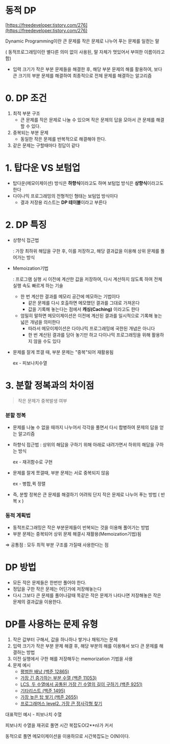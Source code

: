 # 동적 DP

[https://freedeveloper.tistory.com/276](https://freedeveloper.tistory.com/276)

Dynamic Programming이란 큰 문제를 작은 문제로 나누어 푸는 문제를 일컫는 말

( 동적프로그래밍이란 별다른 의미 없이 사용된, 말 자체가 멋있어서 부여한 이름이라고 함)  

- 입력 크기가 작은 부분 문제들을 해결한 후, 해당 부분 문제의 해를 활용하여, 보다 큰 크기의 부분 문제를 해결하여 최종적으로 전체 문제를 해결하는 알고리즘

# 0. DP 조건

1. 최적 부분 구조
    - 큰 문제를 작은 문제로 나눌 수 있으며 작은 문제의 답을 모아서 큰 문제를 해결할 수 있다.
2. 중복되는 부분 문제 
    - 동일한 작은 문제를 반복적으로 해결해야 한다.
3. 같은 문제는 구할때마다 정답이 같다

# 1. 탑다운 VS 보텀업

- 탑다운(메모이제이션) 방식은 **하향식**이라고도 하며 보텀업 방식은 **상향식**이라고도 한다
- 다이나믹 프로그래밍의 전형적인 형태는 보텀업 방식이다
    - 결과 저장용 리스트는 **DP 테이블**이라고 부른다

# 2. DP 특징

- 상향식 접근법

    : 가장 최하위 해답을 구한 후, 이를 저장하고, 해당 결과값을 이용해 상위 문제를 풀어가는 방식

- Memoization기법

    : 프로그램 실행 시 이전에 계산한 값을 저장하여, 다시 계산하지 않도록 하여 전체 실행 속도 빠르게 하는 기술

    - 한 번 계산한 결과를 메모리 공간에 메모하는 기법이다
        - 같은 문제를 다시 호출하면 메모했던 결과를 그대로 가져온다
        - 값을 기록해 놓는다는 점에서 **캐싱(Caching)** 이라고도 한다
    - 엄밀히 말하면 메모이제이션은 이전에 계산된 결과를 일시적으로 기록해 놓는 넓은 개념을 의미한다
        - 따라서 메모이제이션은 다이나믹 프로그래밍에 국한된 개념은 아니다
        - 한 번 계산된 결과를 담아 놓기만 하고 다이나믹 프로그래밍을 위해 활용하지 않을 수도 있다
- 문제를 잘게 쪼갤 때, 부분 문제는 "중복"되어 재활용됨

    ex - 피보나치수열

# 3. 분할 정복과의 차이점

> 작은 문제가 중복발생 여부

### 분할 정복

- 문제를 나눌 수 없을 때까지 나누어서 각각을 풀면서 다시 합병하여 문제의 답을 얻는 알고리즘
- 하향식 접근법 : 상위의 해답을 구하기 위해 아래로 내려가면서 하위의 해답을 구하는 방식

    ex - 재귀함수로 구현

- 문제를 잘게 쪼갤때, 부분 문제는 서로 중복되지 않음

    ex - 병합,퀵 정렬 

- 즉, 분할 정복은 큰 문제를 해결하기 어려워 단지 작은 문제로 나누어 푸는 방법 ( 반복 x )

### 동적 계획법

- 동적프로그래밍은 작은 부분문제들이 반복되는 것을 이용해 풀어가는 방법
- 부분 문제는 중복되어 상위 문제 해결시 재활용(Memoization기법)됨

⇒ 공통점 : 모두 최적 부분 구조를 가질때 사용한다는 점

# DP 방법

- 모든 작은 문제들은 한번만 풀어야 한다.
- 정답을 구한 작은 문제는 어딘가에 저장해놓는다
- 다시 그보다 큰 문제를 풀어나갈때 똑같은 작은 문제가 나타나면 저장해놓은 작은 문제의 결과값을 이용한다.

# DP를 사용하는 문제 유형

1. 작은 값부터 구해서, 값을 하나하나 쌓거나 채워가는 문제
2. 입력 크기가 작은 부분 문제 해결 후, 해당 부분의 해를 이용해서 보다 큰 문제를 해결하는 방법
3. 이전 실행에서 구한 해를 저장해두는 memorization 기법을 사용
4. 문제 예시
    - [평범한 배낭 (백준 12865)](https://www.acmicpc.net/problem/12865)
    - [가장 긴 증가하는 부분 수열 (백준 11053)](https://www.acmicpc.net/problem/11053)
    - [LCS, 두 수열에서 공통된 가장 긴 수열의 길이 구하기 (백준 9251)](https://www.acmicpc.net/problem/9251)
    - [기타리스트 (백준 1495)](https://www.acmicpc.net/problem/1495)
    - [가장 높은 탑 쌓기 (백준 2655)](https://www.acmicpc.net/problem/2655)
    - [프로그래머스 level2. 가장 큰 정사각형 찾기](https://programmers.co.kr/learn/courses/30/lessons/12905?language=python3)

대표적인 예시 - 피보나치 수열

피보나치 수열을 재귀로 풀면 시간 복잡도O(2**n)가 커서

동적으로 풀면 메모이제이션을 이용하므로 시간복잡도는 O(N)이다.
